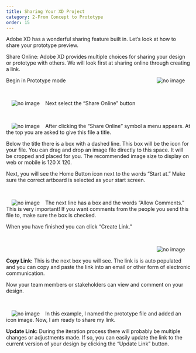 ```yaml
---
title: Sharing Your XD Project
category: 2-From Concept to Prototype
order: 15
---  
```


Adobe XD has a wonderful sharing feature built in. Let’s look at how to share your prototype preview.
 
Share Online: Adobe XD provides multiple choices for sharing your design or prototype with others. We will look first at sharing online through creating a link.


<img style="padding: 0px 15px;float:right" src="https://iwilfried.github.io/Adobe-XD-eBook/images/XD-Share-Project-01.png
" alt="no image"/>Begin in Prototype mode

&nbsp;  

<img style="padding: 0px 15px;float:left" src="https://iwilfried.github.io/Adobe-XD-eBook/images/XD-Share-Project-02.png
" alt="no image"/>Next select the “Share Online” button  

&nbsp;  

<img style="padding: 0px 15px;float:left" src="https://iwilfried.github.io/Adobe-XD-eBook/images/XD-Share-Project-03.png
" alt="no image"/>After clicking the “Share Online” symbol a menu appears. At the top you are asked to give this file a title.

Below the title there is a box with a dashed line. This box will be the icon for your file. You can drag and drop an image file directly to this space. It will be cropped and placed for you. The recommended image size to display on web or mobile is 120 X 120.

Next, you will see the Home Button icon next to the words “Start at.”  Make sure the correct artboard is selected as your start screen.   

&nbsp;   

<img style="padding: 0px 15px;float:left" src="https://iwilfried.github.io/Adobe-XD-eBook/images/XD-Share-Project-04.png
" alt="no image"/>  

The next line has a box and the words “Allow Comments.” This is very important! If you want comments from the people you send this file to, make sure the box is checked.  

When you have finished you can click “Create Link.”

&nbsp;   

<img style="padding: 0px 15px;float:right" src="https://iwilfried.github.io/Adobe-XD-eBook/images/XD-Share-Project-05.png
" alt="no image"/>  

&nbsp;   

**Copy Link:** This is the next box you will see. The link is is auto populated and you can copy and paste the link into an email or other form of electronic communication.

Now your team members or stakeholders can view and comment on your design. 

&nbsp;   

<img style="padding: 0px 15px;float:left" src="https://iwilfried.github.io/Adobe-XD-eBook/images/XD-Share-Project-06.png
" alt="no image"/>

In this example, I named the prototype file and added an icon image. Now, I am ready to share my link. 
 
**Update Link:** During the iteration process there will probably be multiple changes or adjustments made. If so, you can easily update the link to the current version of your design by clicking the “Update Link” button.

&nbsp;   

&nbsp;   







&nbsp;   

&nbsp;   

